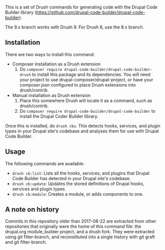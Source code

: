 This is a set of Drush commands for generating code with the Drupal Code Builder
library (https://github.com/drupal-code-builder/drupal-code-builder).

The 9.x branch works with Drush 9. For Drush 8, use the 8.x branch.

## Installation

There are two ways to install this command:

- Composer installation as a Drush extension
  1. Do `composer require drupal-code-builder/drupal-code-builder-drush` to
    install this package and its dependencies. You will need your project to
    use drupal-composer/drupal-project, or have your composer.josn configured
    to place Drush extensions into drush/contrib.
- Manual installation as Drush extension
  1. Place this somewhere Drush will locate it as a command, such as
    drush/contrib.
  2. Do `composer require drupal-code-builder/drupal-code-builder` to install
    the Drupal Coder Builder library.

Once this is installed, do `drush cbu`. This detects hooks, services, and plugin
types in your Drupal site's codebase and analyses them for use with Drupal Code
Builder.


## Usage

The following commands are available:

- `drush cb:list`: Lists all the hooks, services, and plugins that Drupal Code
  Builder has detected in your Drupal site's codebase.
- `drush cb:update`: Updates the stored definitions of Drupal hooks, services
  and plugin types.
- `drush cb:module`: Creates a module, or adds components to one.

## A note on history

Commits in this repository older than 2017-08-22 are extracted from other
repositories that originally were the home of this command file: the drupal.org
module_builder project, and a drush fork.
They were extracted using git filter-branch, and reconstituted into a single
history with git graft and git filter-branch.
